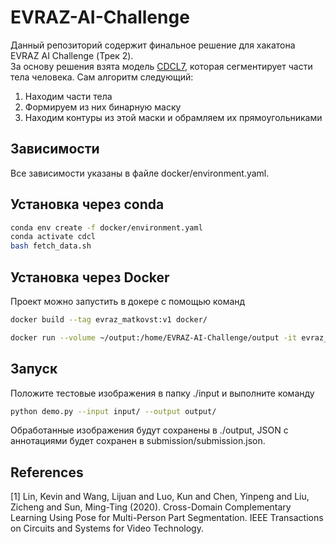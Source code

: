 # EVRAZ-AI-Challenge
Данный репозиторий содержит финальное решение для хакатона EVRAZ AI Challenge (Трек 2). </br>
За основу решения взята модель [CDCL7](https://github.com/kevinlin311tw/CDCL-human-part-segmentation), которая сегментирует части тела человека. Сам алгоритм следующий:
1. Находим части тела
2. Формируем из них бинарную маску
3. Находим контуры из этой маски и обрамляем их прямоугольниками

## Зависимости
Все зависимости указаны в файле docker/environment.yaml.

## Установка через conda
```bash
conda env create -f docker/environment.yaml
conda activate cdcl
bash fetch_data.sh
```

## Установка через Docker
Проект можно запустить в докере с помощью команд

```bash
docker build --tag evraz_matkovst:v1 docker/

docker run --volume ~/output:/home/EVRAZ-AI-Challenge/output -it evraz_matkovst:v1 bash
```

## Запуск
Положите тестовые изображения в папку ./input и выполните команду
```bash
python demo.py --input input/ --output output/
```
Обработанные изображения будут сохранены в ./output, JSON с аннотациями будет сохранен в submission/submission.json.

## References
<a id="1">[1]</a> 
Lin, Kevin and Wang, Lijuan and Luo, Kun and Chen, Yinpeng and Liu, Zicheng and Sun, Ming-Ting (2020). 
Cross-Domain Complementary Learning Using Pose for Multi-Person Part Segmentation. 
IEEE Transactions on Circuits and Systems for Video Technology.